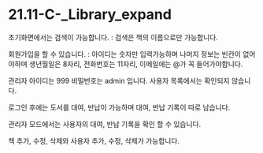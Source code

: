 # 21.11-C-_Library_expand

초기화면에서는 검색이 가능합니다. : 검색은 책의 이름으로만 가능합니다.

회원가입을 할 수 있습니다. : 아이디는 숫자만 입력가능하며 나머지 정보는 빈칸이 없어야하며 생년월일은 8자리, 전화번호는 11자리, 이메일에는 @가 꼭 들어가야합니다.

관리자 아이디는 999 비밀번호는 admin 입니다. 사용자 목록에서는 확인되지 않습니다.

로그인 후에는 도서를 대여, 반납이 가능하며 대여, 반납 기록이 따로 남습니다.

관리자 모드에서는 사용자의 대여, 반납 기록을 확인 할 수 있습니다.

책 추가, 수정, 삭제와 사용자 추가, 수정, 삭제가 가능합니다.
